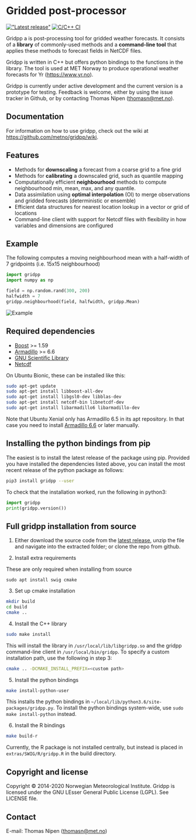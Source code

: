 # Gridded post-processor

[!["Latest release"](https://img.shields.io/github/v/release/metno/gridpp.svg)](https://github.com/metno/gridpp/releases)
[![C/C++ CI](https://github.com/metno/gridpp/workflows/C/C++%20CI/badge.svg)](https://github.com/metno/gridpp/actions)

Gridpp a is post-processing tool for gridded weather forecasts. It consists of a **library** of commonly-used methods and a **command-line tool** that applies these methods to forecast fields in NetCDF files.

Gridpp is written in C++ but offers python bindings to the functions in the library. The tool is used at MET Norway to produce operational weather forecasts for Yr (https://www.yr.no).

Gridpp is currently under active development and the current version is a prototype for testing. Feedback
is welcome, either by using the issue tracker in Github, or by contacting Thomas Nipen (thomasn@met.no).

## Documentation
For information on how to use gridpp, check out the wiki at https://github.com/metno/gridpp/wiki.

## Features
- Methods for **downscaling** a forecast from a coarse grid to a fine grid
- Methods for **calibrating** a downscaled grid, such as quantile mapping
- Computationally efficient **neighbourhood** methods to compute neighbourhood min, mean, max, and any quantile.
- Data assimilation using **optimal interpolation** (OI) to merge observations and gridded forecasts (deterministic or ensemble)
- Efficient data structures for nearest location lookup in a vector or grid of locations
- Command-line client with support for Netcdf files with flexibility in how variables and dimensions are configured

## Example

The following computes a moving neighbourhood mean with a half-width of 7 gridpoints (i.e. 15x15 neighbourhood)

```python
import gridpp
import numpy as np

field = np.random.rand(300, 200)
halfwidth = 7
gridpp.neighbourhood(field, halfwidth, gridpp.Mean)
```

![Example](extras/image.gif)

## Required dependencies
- [Boost](https://www.boost.org/) >= 1.59
- [Armadillo](http://arma.sourceforge.net/) >= 6.6
- [GNU Scientific Library](https://www.gnu.org/software/gsl/)
- [Netcdf](https://www.unidata.ucar.edu/software/netcdf/)

On Ubuntu Bionic, these can be installed like this:
```bash
sudo apt-get update
sudo apt-get install libboost-all-dev
sudo apt-get install libgsl0-dev libblas-dev
sudo apt-get install netcdf-bin libnetcdf-dev
sudo apt-get install libarmadillo6 libarmadillo-dev
```

Note that Ubuntu Xenial only has Armadillo 6.5 in its apt repository. In that case you need to install  [Armadillo 6.6](http://arma.sourceforge.net/) or later manually.

## Installing the python bindings from pip

The easiest is to install the latest release of the package using pip. Provided you have installed the dependencies listed above, you can install the most recent release of the python package as follows:
```bash
pip3 install gridpp --user
```

To check that the installation worked, run the following in python3:
```python
import gridpp
print(gridpp.version())
```

## Full gridpp installation from source

1. Either download the source code from the [latest release](https://github.com/metno/gridpp/releases), unzip
   the file and navigate into the extracted folder; or clone the repo from github.

2. Install extra requirements

These are only required when installing from source
```
sudo apt install swig cmake
```

3. Set up cmake installation

```bash
mkdir build
cd build
cmake ..
```

4. Install the C++ library

```bash
sudo make install
```
This will install the library in `/usr/local/lib/libgridpp.so` and the gridpp command-line client in
`/usr/local/bin/gridpp`. To specify a custom installation path, use the following in step 3:

```bash
cmake .. -DCMAKE_INSTALL_PREFIX=<custom path>
```

5. Install the python bindings

```bash
make install-python-user
```

This installs the python bindings in
`~/local/lib/python3.6/site-packages/gridpp.py`. To install the python bindings system-wide, use `sudo make install-python` instead.

6. Install the R bindings

```bash
make build-r
```

Currently, the R package is not installed centrally, but instead is placed in `extras/SWIG/R/gridpp.R` in the build directory.

## Copyright and license
Copyright © 2014-2020 Norwegian Meteorological Institute. Gridpp is licensed under the GNU LEsser General
Public License (LGPL). See LICENSE file.

## Contact
E-mail: Thomas Nipen (thomasn@met.no)

